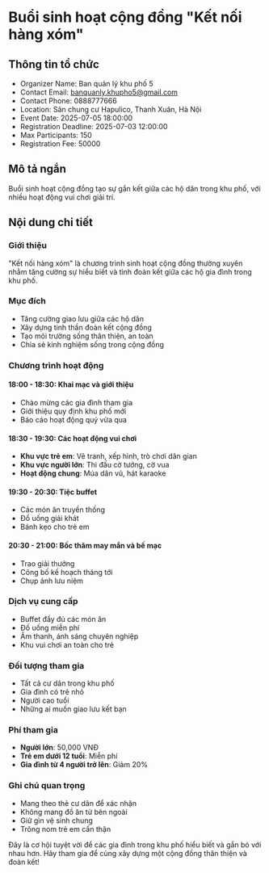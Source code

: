 # Buổi sinh hoạt cộng đồng "Kết nối hàng xóm"

## Thông tin tổ chức
- Organizer Name: Ban quản lý khu phố 5
- Contact Email: banquanly.khupho5@gmail.com
- Contact Phone: 0888777666
- Location: Sân chung cư Hapulico, Thanh Xuân, Hà Nội
- Event Date: 2025-07-05 18:00:00
- Registration Deadline: 2025-07-03 12:00:00
- Max Participants: 150
- Registration Fee: 50000

## Mô tả ngắn
Buổi sinh hoạt cộng đồng tạo sự gắn kết giữa các hộ dân trong khu phố, với nhiều hoạt động vui chơi giải trí.

## Nội dung chi tiết

### Giới thiệu
"Kết nối hàng xóm" là chương trình sinh hoạt cộng đồng thường xuyên nhằm tăng cường sự hiểu biết và tình đoàn kết giữa các hộ gia đình trong khu phố.

### Mục đích
- Tăng cường giao lưu giữa các hộ dân
- Xây dựng tinh thần đoàn kết cộng đồng
- Tạo môi trường sống thân thiện, an toàn
- Chia sẻ kinh nghiệm sống trong cộng đồng

### Chương trình hoạt động

#### 18:00 - 18:30: Khai mạc và giới thiệu
- Chào mừng các gia đình tham gia
- Giới thiệu quy định khu phố mới
- Báo cáo hoạt động quý vừa qua

#### 18:30 - 19:30: Các hoạt động vui chơi
- **Khu vực trẻ em**: Vẽ tranh, xếp hình, trò chơi dân gian
- **Khu vực người lớn**: Thi đấu cờ tướng, cờ vua
- **Hoạt động chung**: Múa dân vũ, hát karaoke

#### 19:30 - 20:30: Tiệc buffet
- Các món ăn truyền thống
- Đồ uống giải khát
- Bánh kẹo cho trẻ em

#### 20:30 - 21:00: Bốc thăm may mắn và bế mạc
- Trao giải thưởng
- Công bố kế hoạch tháng tới
- Chụp ảnh lưu niệm

### Dịch vụ cung cấp
- Buffet đầy đủ các món ăn
- Đồ uống miễn phí
- Âm thanh, ánh sáng chuyên nghiệp
- Khu vui chơi an toàn cho trẻ

### Đối tượng tham gia
- Tất cả cư dân trong khu phố
- Gia đình có trẻ nhỏ
- Người cao tuổi
- Những ai muốn giao lưu kết bạn

### Phí tham gia
- **Người lớn**: 50,000 VNĐ
- **Trẻ em dưới 12 tuổi**: Miễn phí
- **Gia đình từ 4 người trở lên**: Giảm 20%

### Ghi chú quan trọng
- Mang theo thẻ cư dân để xác nhận
- Không mang đồ ăn từ bên ngoài
- Giữ gìn vệ sinh chung
- Trông nom trẻ em cẩn thận

Đây là cơ hội tuyệt vời để các gia đình trong khu phố hiểu biết và gắn bó với nhau hơn. Hãy tham gia để cùng xây dựng một cộng đồng thân thiện và đoàn kết!
